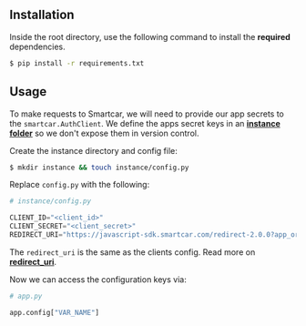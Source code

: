 ## Installation

Inside the root directory, use the following command to install the **required** dependencies.

```bash
$ pip install -r requirements.txt
```

## Usage

To make requests to Smartcar, we will need to provide our app secrets to the `smartcar.AuthClient`. We define the apps secret keys in an **[instance folder](http://exploreflask.com/en/latest/configuration.html#instance-folder)** so we don't expose them in version control.

Create the instance directory and config file:

```bash
$ mkdir instance && touch instance/config.py
```

Replace `config.py` with the following:

```python
# instance/config.py

CLIENT_ID="<client_id>"
CLIENT_SECRET="<client_secret>"
REDIRECT_URI="https://javascript-sdk.smartcar.com/redirect-2.0.0?app_origin=http://localhost:3000"
```

The `redirect_uri` is the same as the clients config. Read more on **[redirect_uri](https://smartcar.com/docs/integration-guides/react/setup/#3-configure-your-redirect-uri)**.

Now we can access the configuration keys via:
```python
# app.py

app.config["VAR_NAME"]
```
